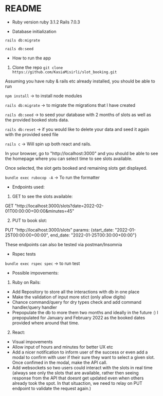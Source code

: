 # README

- Ruby version
  ruby 3.1.2
  Rails 7.0.3

- Database initialization

`rails db:migrate`

`rails db:seed`

- How to run the app

1. Clone the repo
   `git clone https://github.com/KasiaMisirli/slot_booking.git`

Assuming you have ruby & rails etc already installed, you should be able to run

`npm install` -> to install node modules

`rails db:migrate` -> to migrate the migrations that I have created

`rails db:seed` -> to seed your database with 2 months of slots as well as the provided booked stots data.

`rails db:reset` -> if you would like to delete your data and seed it again with the provided seed file

`rails c` -> Will spin up both react and rails.

In your browser, go to "http://localhost:3000" and you should be able to see the homepage where you can select time to see slots available.

Once selected, the slot gets booked and remaining slots get displayed.

`bundle exec rubocop -A` -> To run the formatter

- Endpoints used:

1. GET to see the slots available:

GET "http://localhost:3000/slots?date=2022-02-01T00:00:00+00:00&minutes=45"

2. PUT to book slot:

PUT "http://localhost:3000/slots" params: {start_date: "2022-01-25T00:00:00+00:00", end_date: "2022-01-25T00:30:00+00:00"}

These endpoints can also be tested via postman/Insomnia

- Rspec tests

`bundle exec rspec spec` -> to run test

- Possible impovements:

1. Ruby on Rails:

- Add Repository to store all the interactions with db in one place
- Make the validation of input more stict (only allow digits)
- Chance command/query for dry types check and add command handler/query handler
- Prepopulate the db to more them two months and ideally in the future :) I prepopulated for January and February 2022 as the booked dates provided where around that time.

2. React:

- Visual impovements
- Allow input of hours and minutes for better UX etc
- Add a nicer notification to inform user of the success or even add a modal to confirm with user if their sure they want to select a given slot. Once confimed in the modal, make the API call.
- Add websockets so two users could interact with the slots in real time (always see only the slots that are available, rather then seeing response from the API that doesnt get updated even when others already took the spot. In that situaction, we need to relay on PUT endpoint to validate the request again.)
